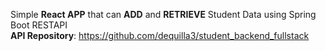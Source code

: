 Simple <b>React APP</b> that can <b>ADD</b> and <b>RETRIEVE</b> Student Data using Spring Boot RESTAPI <br/>
<b>API Repository</b>: https://github.com/dequilla3/student_backend_fullstack
